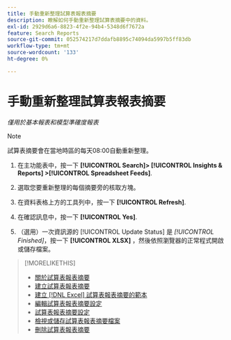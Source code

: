 ```yaml
---
title: 手動重新整理試算表報表摘要
description: 瞭解如何手動重新整理試算表摘要中的資料。
exl-id: 2929d6a6-8823-4f2e-94b4-5348d6f7672a
feature: Search Reports
source-git-commit: 052574217d7ddafb8895c74094da5997b5ff83db
workflow-type: tm+mt
source-wordcount: '133'
ht-degree: 0%

---
```


# 手動重新整理試算表報表摘要

*僅用於基本報表和模型準確度報表*

>[!NOTE]
>
>試算表摘要會在當地時區的每天08:00自動重新整理。

1. 在主功能表中，按一下 **[!UICONTROL Search]> [!UICONTROL Insights & Reports] >[!UICONTROL Spreadsheet Feeds]**.

1. 選取您要重新整理的每個摘要旁的核取方塊。

1. 在資料表格上方的工具列中，按一下 **[!UICONTROL Refresh]**.

1. 在確認訊息中，按一下 **[!UICONTROL Yes]**.

1. （選用）一次資訊源的 [!UICONTROL Update Status] 是 *[!UICONTROL Finished]*，按一下 **[!UICONTROL XLSX]** ，然後依照瀏覽器的正常程式開啟或儲存檔案。

>[!MORELIKETHIS]
>
>* [關於試算表報表摘要](spreadsheet-feed-about.md)
>* [建立試算表報表摘要](spreadsheet-feed-create.md)
>* [建立 [!DNL Excel] 試算表報表摘要的範本](spreadsheet-feed-create-excel-template.md)
>* [編輯試算表報表摘要設定](spreadsheet-feed-edit.md)
>* [試算表報表摘要設定](spreadsheet-feed-settings.md)
>* [檢視或儲存試算表報表摘要檔案](spreadsheet-feed-view-or-save.md)
>* [刪除試算表報表摘要](spreadsheet-feed-delete.md)
